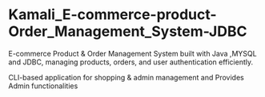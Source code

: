 # Kamali_E-commerce-product-Order_Management_System-JDBC
E-commerce Product &amp; Order Management System built with Java ,MYSQL and JDBC, managing products, orders, and user authentication efficiently.

CLI-based application for shopping & admin management and Provides Admin functionalities

